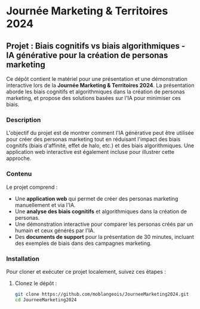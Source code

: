 # Journée Marketing & Territoires 2024

## Projet : Biais cognitifs vs biais algorithmiques - IA générative pour la création de personas marketing

Ce dépôt contient le matériel pour une présentation et une démonstration interactive lors de la **Journée Marketing & Territoires 2024**. La présentation aborde les biais cognitifs et algorithmiques dans la création de personas marketing, et propose des solutions basées sur l'IA pour minimiser ces biais.

### Description

L'objectif du projet est de montrer comment l'IA générative peut être utilisée pour créer des personas marketing tout en réduisant l'impact des biais cognitifs (biais d'affinité, effet de halo, etc.) et des biais algorithmiques. Une application web interactive est également incluse pour illustrer cette approche.

### Contenu

Le projet comprend :
- Une **application web** qui permet de créer des personas marketing manuellement et via l'IA.
- Une **analyse des biais cognitifs** et algorithmiques dans la création de personas.
- Une démonstration interactive pour comparer les personas créés par un humain et ceux générés par l'IA.
- Des **documents de support** pour la présentation de 30 minutes, incluant des exemples de biais dans des campagnes marketing.

### Installation

Pour cloner et exécuter ce projet localement, suivez ces étapes :

1. Clonez le dépôt :

   ```bash
   git clone https://github.com/moblangeois/JourneeMarketing2024.git
   cd JourneeMarketing2024
